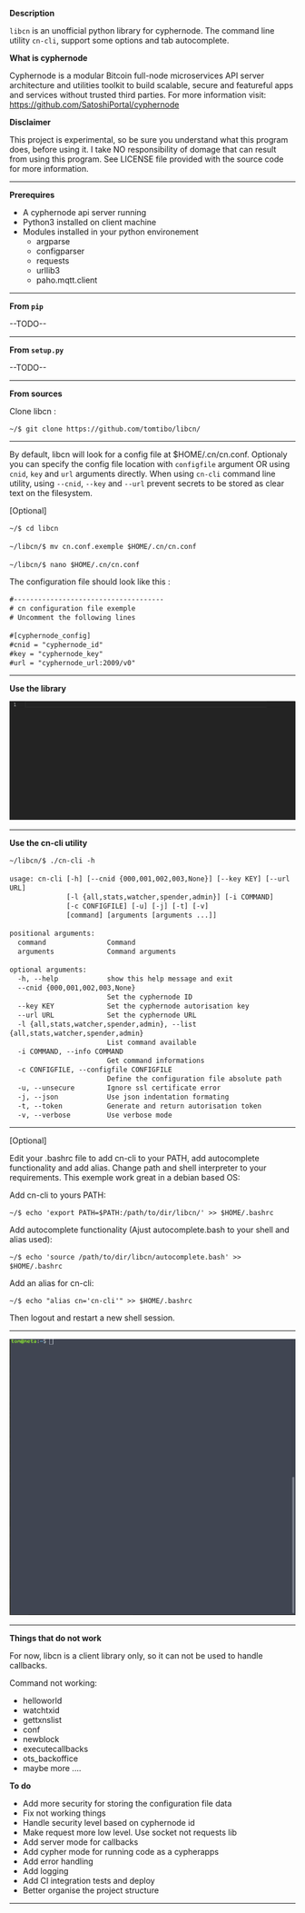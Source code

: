 **Description**

`libcn` is an unofficial python library for cyphernode. The command line utility `cn-cli`, support some options and tab autocomplete.

**What is cyphernode**

Cyphernode is a modular Bitcoin full-node microservices API server architecture and utilities toolkit to build scalable, secure and featureful apps and services without trusted third parties. For more information visit:  https://github.com/SatoshiPortal/cyphernode

**Disclaimer**

This project is experimental, so be sure you understand what this program does, before using it. I take NO responsibility of domage that can result from using this program. See LICENSE file provided with the source code for more information.

****
**Prerequires**

- A cyphernode api server running
- Python3 installed on client machine
- Modules installed in your python environement
  - argparse
  - configparser
  - requests
  - urllib3
  - paho.mqtt.client

****

**From ``pip``**

--TODO--

****

**From `setup.py`**

--TODO--

****

 **From sources**

Clone libcn :
```
~/$ git clone https://github.com/tomtibo/libcn/
```
****
By default, libcn will look for a config file at $HOME/.cn/cn.conf. Optionaly you can specify the config file location with `configfile` argument OR using `cnid`, `key` and `url` arguments directly. When using `cn-cli` command line utility, using `--cnid`, `--key` and `--url` prevent secrets to be stored as clear text on the filesystem.

[Optional]
```
~/$ cd libcn

~/libcn/$ mv cn.conf.exemple $HOME/.cn/cn.conf

~/libcn/$ nano $HOME/.cn/cn.conf 
```
The configuration file should look like this :
```
#-------------------------------------
# cn configuration file exemple
# Uncomment the following lines

#[cyphernode_config]
#cnid = "cyphernode_id"
#key = "cyphernode_key"
#url = "cyphernode_url:2009/v0"
```

****

**Use the library**

![](libcn.gif)

****

**Use the cn-cli utility**

```
~/libcn/$ ./cn-cli -h

usage: cn-cli [-h] [--cnid {000,001,002,003,None}] [--key KEY] [--url URL]
              [-l {all,stats,watcher,spender,admin}] [-i COMMAND]
              [-c CONFIGFILE] [-u] [-j] [-t] [-v]
              [command] [arguments [arguments ...]]

positional arguments:
  command               Command
  arguments             Command arguments

optional arguments:
  -h, --help            show this help message and exit
  --cnid {000,001,002,003,None}
                        Set the cyphernode ID
  --key KEY             Set the cyphernode autorisation key
  --url URL             Set the cyphernode URL
  -l {all,stats,watcher,spender,admin}, --list {all,stats,watcher,spender,admin}
                        List command available
  -i COMMAND, --info COMMAND
                        Get command informations
  -c CONFIGFILE, --configfile CONFIGFILE
                        Define the configuration file absolute path
  -u, --unsecure        Ignore ssl certificate error
  -j, --json            Use json indentation formating
  -t, --token           Generate and return autorisation token
  -v, --verbose         Use verbose mode

```

****

[Optional]

Edit your .bashrc file to add cn-cli to your PATH, add autocomplete functionality and add alias. Change path and shell interpreter to your requirements. This exemple work great in a debian based OS:

Add cn-cli to yours PATH:
```
~/$ echo 'export PATH=$PATH:/path/to/dir/libcn/' >> $HOME/.bashrc
```
Add autocomplete functionality (Ajust autocomplete.bash to your shell and alias used):
```
~/$ echo 'source /path/to/dir/libcn/autocomplete.bash' >> $HOME/.bashrc
```
Add an alias for cn-cli:
```
~/$ echo "alias cn='cn-cli'" >> $HOME/.bashrc
```


Then logout and restart a new shell session.

****

![](cn-cli.gif)

****

**Things that do not work**

For now, libcn is a client library only, so it can not be used to handle callbacks.

Command not working:
- helloworld
- watchtxid
- gettxnslist
- conf
- newblock
- executecallbacks
- ots_backoffice
- maybe more ....

**To do**

- Add more security for storing the configuration file data
- Fix not working things
- Handle security level based on cyphernode id
- Make request more low level. Use socket not requests lib
- Add server mode for callbacks
- Add cypher mode for running code as a cypherapps
- Add error handling
- Add logging
- Add CI integration tests and deploy
- Better organise the project structure

****
